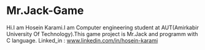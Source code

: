 # Mr.Jack-Game
Hi.I am Hosein Karami.I am Computer engineering student at AUT(Amirkabir University Of Technology).This game project is Mr.Jack and programm with C language.
Linked_in : www.linkedin.com/in/hosein-karami
